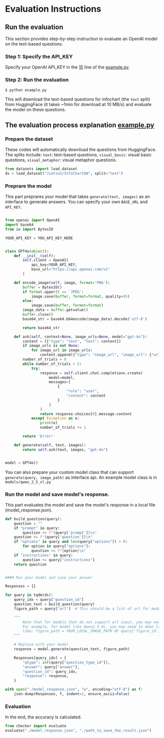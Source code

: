 # Evaluation Instructions

<!-- This document provides step-by-step instructions to evaluate your model on **InfoChartQA**.

### ⚙️ Note: You can also refer to ''example.py'' on how to evaluate your model. -->

## Run the evaluation
This section provides step-by-step instruction to evaluate an OpenAI model on the text-based questions.

### Step 1: Specify the API_KEY
Specify your OpenAI API_KEY in the [15](https://github.com/CoolDawnAnt/InfoChartQA/blob/main/eval/example.py#L15) line of the [example.py](https://github.com/CoolDawnAnt/InfoChartQA/blob/main/eval/example.py).

### Step 2: Run the evaluation
```sh
$ python example.py
```
This will download the text-based questions for infochart (the `text` split) from HuggingFace (it takes ~1min for download at 10 MB/s) and evaluate the model on these questions.

## The evaluation process explanation [example.py](https://github.com/CoolDawnAnt/InfoChartQA/blob/main/eval/example.py)

### Prepare the dataset
<!-- Take `info` (text-based questions for infochart) split as example. Use 'datasets' to download our dataset. (Takes ~1min for download at 10 MB/s) -->
These codes will automatically download the questions from HuggingFace. The splits include: `text`: text-based questions, `visual_basic`: visual basic questions, `visual_metaphor`: visual metaphor questions.
```python
from datasets import load_dataset
ds = load_dataset("Jietson/InfoChartQA", split="text")
```


### Preprare the model

This part preprares your model that takes ```generate(text, images)``` as an interface to generate answers. You can specify your own ```BASE_URL``` and ```API_KEY```.

```python

from openai import OpenAI
import base64
from io import BytesIO

YOUR_API_KEY = YOU_API_KEY_HERE


class GPT4o(object):
    def __init__(self):
        self.client = OpenAI(
            api_key=YOUR_API_KEY,
            base_url="https://api.openai.com/v1"
        )

    def encode_image(self, image, format='PNG'):
        buffer = BytesIO()
        if format.upper() == 'JPEG':
            image.save(buffer, format=format, quality=95)
        else:
            image.save(buffer, format=format)
        image_data = buffer.getvalue()
        buffer.close()
        base64_str = base64.b64encode(image_data).decode('utf-8')

        return base64_str

    def ask(self, context=None, image_urls=None, model="gpt-4o"):
        content = [{"type": "text", "text": context}]
        if image_urls is not None:
            for image_url in image_urls:
                content.append({"type": "image_url", "image_url": {"url": image_url}, }, )
        number_of_trials = 0
        while number_of_trials < 5:
            try:
                response = self.client.chat.completions.create(
                    model=model,
                    messages=[
                        {
                            "role": "user",
                            "content": content
                        }
                    ]
                )
                return response.choices[0].message.content
            except Exception as e:
                print(e)
                number_of_trials += 1

        return 'Error!'

    def generate(self, text, images):
        return self.ask(text, images, "gpt-4o")


model = GPT4o()

```

You can also prepare your custom model class that can support ``generate(query, image_path)`` as interface api. An example model class is in ``models/qwen_2_5_vl.py``

### Run the model and save model's response.

<!-- For each entry in the dataset, you should instruct the full input question as followings (in function *build_questions*).  -->
This part evaluates the model and save the model's response in a local file (model_response.json).

```python
def build_question(query):
    question = ""
    if "prompt" in query:
        question += f"{query['prompt']}\n"
    question += f"{query['question']}\n"
    if "options" in query and len(query["options"]) > 0:
        for option in query["options"]:
            question += f"{option}\n"
    if "instructions" in query:
        question += query["instructions"]
    return question


#### Run your model and save your answer

Responses = {}

for query in tqdm(ds):
    query_idx = query["question_id"]
    question_text = build_question(query)
    figure_path = query["url"]  # This should be a list of url for models that support url input

    """
        Note that for models that do not support url input, you may need to download images first.
        For example, for model like Qwen2.5-VL, you may need to down load the image first and pass the local image path to the model,
        like: figure_path = YOUR_LOCAL_IMAGE_PATH OF query['figure_id']
    """

    # Replace with your model
    response = model.generate(question_text, figure_path)

    Responses[query_idx] = {
        "qtype": int(query["question_type_id"]),
        "answer": query["answer"],
        "question_id": query_idx,
        "response": response,
    }

with open("./model_response.json", "w", encoding="utf-8") as f:
    json.dump(Responses, f, indent=2, ensure_ascii=False)

```

### Evaluation
In the end, the accuracy is calculated.

```python
from checker import evaluate
evaluate("./model_response.json", "./path_to_save_the_result.json")
```
